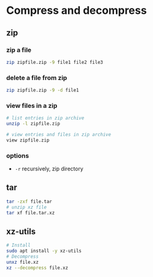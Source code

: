 # Compress and decompress

## zip

### zip a file

```bash
zip zipfile.zip -9 file1 file2 file3
```

### delete a file from zip

```bash
zip zipfile.zip -9 -d file1
```

### view files in a zip

```bash
# list entries in zip archive
unzip -l zipfile.zip

# view entries and files in zip archive
view zipfile.zip
```

### options

- `-r` recursively, zip directory

## tar

```bash
tar -zxf file.tar
# unzip xz file
tar xf file.tar.xz
```

## xz-utils

```bash
# Install
sudo apt install -y xz-utils
# Decompress
unxz file.xz
xz --decompress file.xz
```
